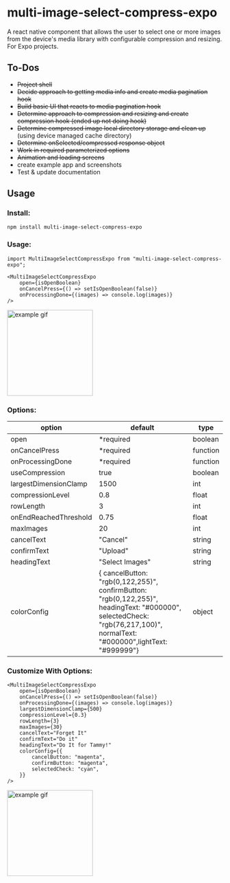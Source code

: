 # multi-image-select-compress-expo

A react native component that allows the user to select one or more images from the device's media library with configurable compression and resizing. For Expo projects.

## To-Dos

- ~~Project shell~~
- ~~Decide approach to getting media info and create media pagination hook~~
- ~~Build basic UI that reacts to media pagination hook~~
- ~~Determine approach to compression and resizing and create compression hook (ended up not doing hook)~~
- ~~Determine compressed image local directory storage and clean up~~ (using device managed cache directory)
- ~~Determine onSelected/compressed response object~~
- ~~Work in required parameterized options~~
- ~~Animation and loading screens~~
- create example app and screenshots
- Test & update documentation
  
## Usage

### Install:

```npm install multi-image-select-compress-expo```

### Usage:

```
import MultiImageSelectCompressExpo from "multi-image-select-compress-expo";
```

```
<MultiImageSelectCompressExpo
    open={isOpenBoolean}
    onCancelPress={() => setIsOpenBoolean(false)}
    onProcessingDone={(images) => console.log(images)}
/>
```
<img src="examples/gifs/image-select-default-optimized.gif" alt="example gif" width="200"/>


### Options:

| option                | default                                                                                                                                                                   | type     |
| --------------------- | ------------------------------------------------------------------------------------------------------------------------------------------------------------------------- | -------- |
| open                  | *required                                                                                                                                                                 | boolean  |
| onCancelPress         | *required                                                                                                                                                                 | function |
| onProcessingDone      | *required                                                                                                                                                                 | function |
| useCompression        | true                                                                                                                                                                      | boolean  |
| largestDimensionClamp | 1500                                                                                                                                                                      | int      |
| compressionLevel      | 0.8                                                                                                                                                                       | float    |
| rowLength             | 3                                                                                                                                                                         | int      |
| onEndReachedThreshold | 0.75                                                                                                                                                                      | float    |
| maxImages             | 20                                                                                                                                                                        | int      |
| cancelText            | "Cancel"                                                                                                                                                                  | string   |
| confirmText           | "Upload"                                                                                                                                                                  | string   |
| headingText           | "Select Images"                                                                                                                                                           | string   |
| colorConfig           | {  cancelButton: "rgb(0,122,255)", confirmButton: "rgb(0,122,255)", headingText: "#000000", selectedCheck: "rgb(76,217,100)", normalText: "#000000",lightText: "#999999"} | object   |


### Customize With Options:

```
<MultiImageSelectCompressExpo
    open={isOpenBoolean}
    onCancelPress={() => setIsOpenBoolean(false)}
    onProcessingDone={(images) => console.log(images)}
    largestDimensionClamp={500}
    compressionLevel={0.3}
    rowLength={3}
    maxImages={30}
    cancelText="Forget It"
    confirmText="Do it"
    headingText="Do It for Tammy!"
    colorConfig={{
        cancelButton: "magenta",
        confirmButton: "magenta",
        selectedCheck: "cyan",
    }}
/>
```

<img src="examples/gifs/image-select-tammy-optimized.gif" alt="example gif" width="200"/>